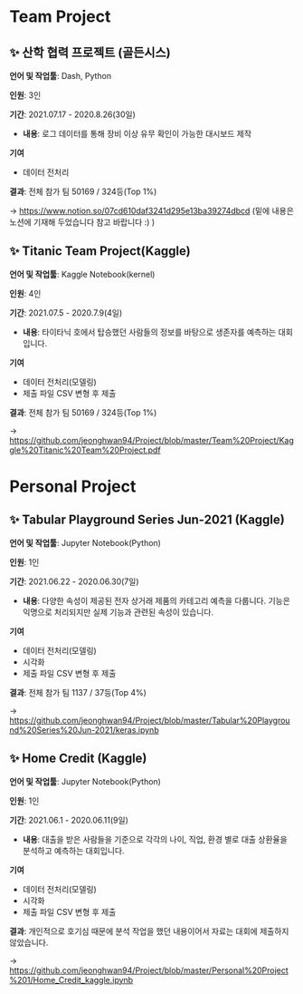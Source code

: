 # Team Project #
## ✨ **산학 협력 프로젝트 (골든시스)**  

**언어 및 작업툴**: Dash, Python

**인원**: 3인  

**기간**: 2021.07.17 - 2020.8.26(30일)

 - **내용**: 로그 데이터를 통해 장비 이상 유무 확인이 가능한 대시보드 제작

**기여**
- 데이터 전처리 

**결과**: 전체 참가 팀 50169 / 324등(Top 1%)

→ https://www.notion.so/07cd610daf3241d295e13ba39274dbcd
(밑에 내용은 노션에 기재해 두었습니다 참고 바랍니다 :) )


## ✨ **Titanic Team Project(Kaggle)**  

**언어 및 작업툴**: Kaggle Notebook(kernel)

**인원**: 4인  

**기간**: 2021.07.5 - 2020.7.9(4일)

- **내용**: 타이타닉 호에서 탑승했던 사람들의 정보를 바탕으로 생존자를 예측하는 대회입니다.

**기여**
- 데이터 전처리(모델링)
- 제출 파일 CSV 변형 후 제출  

**결과**: 전체 참가 팀 50169 / 324등(Top 1%)

→ https://github.com/jeonghwan94/Project/blob/master/Team%20Project/Kaggle%20Titanic%20Team%20Project.pdf


# Personal Project #

## ✨ **Tabular Playground Series Jun-2021 (Kaggle)**  

**언어 및 작업툴**: Jupyter Notebook(Python)

**인원**: 1인  

**기간**: 2021.06.22 - 2020.06.30(7일)  

 - **내용**: 다양한 속성이 제공된 전자 상거래 제품의 카테고리 예측을 다룹니다. 기능은 익명으로 처리되지만 실제 기능과 관련된 속성이 있습니다.

**기여**
- 데이터 전처리(모델링)
- 시각화
- 제출 파일 CSV 변형 후 제출  

**결과**: 전체 참가 팀 1137 / 37등(Top 4%)

→ https://github.com/jeonghwan94/Project/blob/master/Tabular%20Playground%20Series%20Jun-2021/keras.ipynb
<br>

## ✨ **Home Credit (Kaggle)**  

**언어 및 작업툴**: Jupyter Notebook(Python)

**인원**: 1인  

**기간**: 2021.06.1 - 2020.06.11(9일)

 - **내용**: 대출을 받은 사람들을 기준으로 각각의 나이, 직업, 환경 별로 대출 상환율을 분석하고 예측하는 대회입니다.

**기여**
- 데이터 전처리(모델링)
- 시각화
- 제출 파일 CSV 변형 후 제출  

**결과**: 개인적으로 호기심 때문에 분석 작업을 했던 내용이어서 자료는 대회에 제출하지 않았습니다.

→ https://github.com/jeonghwan94/Project/blob/master/Personal%20Project%201/Home_Credit_kaggle.ipynb

<br>
 

